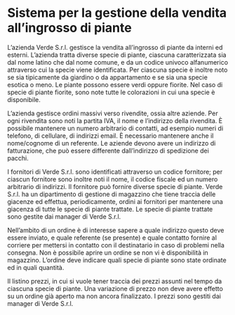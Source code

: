 # Sistema per la gestione della vendita all’ingrosso di piante

L’azienda Verde S.r.l. gestisce la vendita all’ingrosso di piante da interni ed esterni. L’azienda tratta diverse specie di piante, ciascuna caratterizzata sia dal nome latino che dal nome comune, e da un codice univoco alfanumerico attraverso cui la specie viene identificata. Per ciascuna specie è inoltre noto se sia tipicamente da giardino o da appartamento e se sia una specie esotica o meno. Le piante possono essere verdi oppure fiorite. Nel caso di specie di piante fiorite, sono note tutte le colorazioni in cui una specie è disponibile.

L’azienda gestisce ordini massivi verso rivendite, ossia altre aziende. Per ogni rivendita sono noti la partita IVA, il nome e l’indirizzo della rivendita. È possibile mantenere un numero arbitrario di contatti, ad esempio numeri di telefono, di cellulare, di indirizzi email. È necessario mantenere anche il nome/cognome di un referente. Le aziende devono avere un indirizzo di fatturazione, che può essere differente dall’indirizzo di spedizione dei pacchi.

I fornitori di Verde S.r.l. sono identificati attraverso un codice fornitore; per ciascun fornitore sono inoltre noti il nome, il codice fiscale ed un numero arbitrario di indirizzi. Il fornitore può fornire diverse specie di piante.
Verde S.r.l. ha un dipartimento di gestione di magazzino che tiene traccia delle giacenze ed effettua, periodicamente, ordini ai fornitori per mantenere una giacenza di tutte le specie di piante trattate.
Le specie di piante trattate sono gestite dai manager di Verde S.r.l.

Nell’ambito di un ordine è di interesse sapere a quale indirizzo questo deve essere inviato, e quale referente (se presente) e quale contatto fornire al corriere per mettersi in contatto con il destinatario in caso di problemi nella consegna. Non è possibile aprire un ordine se non vi è disponibilità in magazzino. L’ordine deve indicare quali specie di piante sono state ordinate ed in quali quantità.

Il listino prezzi, in cui si vuole tener traccia dei prezzi assunti nel tempo da ciascuna specie di piante.
Una variazione di prezzo non deve avere effetto su un ordine già aperto ma non ancora finalizzato. I prezzi sono gestiti dai manager di Verde S.r.l.

